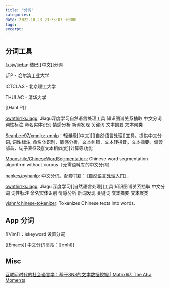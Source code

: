 ```yaml
---
title: "分词"
categories: 
date: 2022-10-28 23:35:03 +0800
tags: 
excerpt: 
---
```



## 分词工具

[fxsjy/jieba](https://github.com/fxsjy/jieba): 结巴[[中文]]分词

LTP - 哈尔滨工业大学

ICTCLAS - 北京理工大学

THULAC - 清华大学

[[HanLP]]

[ownthink/Jiagu](https://github.com/ownthink/Jiagu): Jiagu深度学习自然语言处理工具 知识图谱关系抽取 中文分词 词性标注 命名实体识别 情感分析 新词发现 关键词 文本摘要 文本聚类

[SeanLee97/xmnlp: xmnlp](https://github.com/SeanLee97/xmnlp)：轻量级[[中文]][[自然语言处理]]工具。提供中文分词, 词性标注, 命名体识别，情感分析，文本纠错，文本转拼音，文本摘要，偏旁部首，句子表征及[[文本相似度]]计算等功能

[Moonshile/ChineseWordSegmentation:](https://github.com/Moonshile/ChineseWordSegmentation) Chinese word segmentation algorithm without corpus（无需语料库的中文分词）

[hankcs/pyhanlp](https://github.com/hankcs/pyhanlp): 中文分词。配套书籍：[《自然语言处理入门》](http://nlp.hankcs.com/book.php)

[ownthink/Jiagu](https://github.com/ownthink/Jiagu): Jiagu 深度学习[[自然语言处理]]工具 知识图谱关系抽取 中文分词 词性标注 命名实体识别 情感分析 新词发现 关键词 文本摘要 文本聚类

[yishn/chinese-tokenizer](https://github.com/yishn/chinese-tokenizer): Tokenizes Chinese texts into words.

## App 分词

[[Vim]]：iskeyword 设置分词

[[Emacs]] 中文分词高亮：[[cnhl]]


## Misc


[互联网时代的社会语言学：基于SNS的文本数据挖掘 | Matrix67: The Aha Moments](http://www.matrix67.com/blog/archives/5044)





